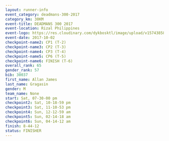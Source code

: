 ```yaml
---
layout: runner-info 
event_category: deadmans-300-2017 
category_km: 30KM 
event-title: DEADMANS 300 2017 
event-location: Rizal Philippines 
event-logo: https://res.cloudinary.com/dykbosktl/image/upload/v1574385898/Logo/2017-DM300-Logo_ljecaw.jpg 
event-date: 2017-10-02 
checkpoint-name2: CP1 (T-2) 
checkpoint-name3: CP2 (T-3) 
checkpoint-name4: CP3 (T-4) 
checkpoint-name5: CP6 (T-5) 
checkpoint-name6: FINISH (T-6) 
overall_rank: 65
gender_rank: 57
bib: 30037
first_name: Allan James
last_name: Gragasin
gender: M
team_name: None
start: Sat, 07-30-00 pm
checkpoint2: Sat, 10-18-59 pm
checkpoint3: Sat, 11-10-53 pm
checkpoint4: Sun, 12-12-59 am
checkpoint5: Sun, 02-14-18 am
checkpoint6: Sun, 04-14-12 am
finish: 8-44-12
status: FINISHER
---
```

